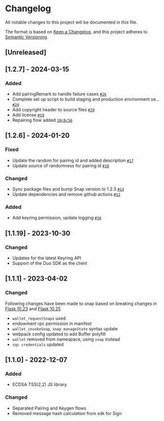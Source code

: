 # Changelog
All notable changes to this project will be documented in this file.

The format is based on [Keep a Changelog](https://keepachangelog.com/en/1.0.0/),
and this project adheres to [Semantic Versioning](https://semver.org/spec/v2.0.0.html).

## [Unreleased]

## [1.2.7] - 2024-03-15

### Added

- Add pairingRemark to handle failure cases [`#26`](https://github.com/silence-laboratories/silent-shard-snap/pull/26)
- Complete set up script to build staging and production environment se… [`#24`](https://github.com/silence-laboratories/silent-shard-snap/pull/24)
- Add copyright header to source files [`#20`](https://github.com/silence-laboratories/silent-shard-snap/pull/20)
- Add license [`#19`](https://github.com/silence-laboratories/silent-shard-snap/pull/19)
- Repairing flow added [`10c8c56`](https://github.com/silence-laboratories/silent-shard-snap/commit/10c8c56e012d6422ca4dcd3efee60076207b7410)

## [1.2.6] - 2024-01-20

### Fixed

- Update the random for pairing id and added description [`#17`](https://github.com/silence-laboratories/silent-shard-snap/pull/17)
- Update source of randomness for pairing id [`#18`](https://github.com/silence-laboratories/silent-shard-snap/pull/18)

### Changed

- Sync package files and bump Snap version to 1.2.3 [`#14`](https://github.com/silence-laboratories/silent-shard-snap/pull/14)
- Update dependencies and remove github actions [`#12`](https://github.com/silence-laboratories/silent-shard-snap/pull/12)

### Added

- Add keyring permission, update logging [`#16`](https://github.com/silence-laboratories/silent-shard-snap/pull/16)


## [1.1.19] - 2023-10-30
### Changed
- Updates for the latest Keyring API
- Support of the Duo SDK as the client

## [1.1.1] - 2023-04-02
### Changed
Following changes have been made to snap based on breaking changes in [Flask 10.23](https://github.com/MetaMask/snaps-monorepo/discussions/1101)  and [Flask 10.25](https://github.com/MetaMask/snaps-monorepo/discussions/1198)
- `wallet_requestSnaps` used
- endowment rpc permission in manifest
- `wallet_invokeSnap`, `snap_manageState` syntax update
- webpack config updated to add Buffer polyfill
- `wallet` removed from namespace, using `snap` instead
- `sqs credentials` updated

## [1.1.0] - 2022-12-07
### Added
- ECDSA TSS(2,2) JS library
### Changed
- Separated Pairing and Keygen flows
- Removed message hash calculation from sdk for Sign
